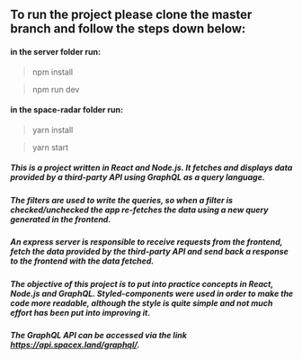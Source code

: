## **To run the project please clone the master branch and follow the steps down below:**

#### in the server folder run:
  >npm install
  
  >npm run dev

#### in the space-radar folder run:
  >yarn install
  
  >yarn start
  

##### This is a project written in React and Node.js. It fetches and displays data provided by a third-party API using GraphQL as a query language.

##### The filters are used to write the queries, so when a filter is checked/unchecked the app re-fetches the data using a new query generated in the frontend.

##### An express server is responsible to receive requests from the frontend, fetch the data provided by the third-party API and send back a response to the frontend with the data fetched.

##### The objective of this project is to put into practice concepts in React, Node.js and GraphQL. Styled-components were used in order to make the code more readable, although the style is quite simple and not much effort has been put into improving it.

##### The GraphQL API can be accessed via the link https://api.spacex.land/graphql/.

